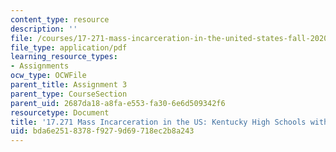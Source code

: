 ```yaml
---
content_type: resource
description: ''
file: /courses/17-271-mass-incarceration-in-the-united-states-fall-2020/bda6e2518378f9279d69718ec2b8a243_MIT17_271F20_StudentExample3.pdf
file_type: application/pdf
learning_resource_types:
- Assignments
ocw_type: OCWFile
parent_title: Assignment 3
parent_type: CourseSection
parent_uid: 2687da18-a8fa-e553-fa30-6e6d509342f6
resourcetype: Document
title: '17.271 Mass Incarceration in the US: Kentucky High Schools with SROs and Without'
uid: bda6e251-8378-f927-9d69-718ec2b8a243
---
```

